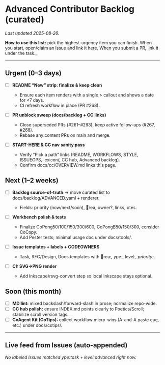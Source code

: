 # Advanced Contributor Backlog (curated)

_Last updated 2025-08-26._

**How to use this list:** pick the highest-urgency item you can finish. When you start, open/claim an Issue and link it here. When you submit a PR, link it under the task._

---

## Urgent (0–3 days)

- [ ] **README “New” strip: finalize & keep clean**
  - Ensure each item renders with a single > callout and shows a date for <7 days.
  - CI refresh workflow in place (PR #268).

- [ ] **PR unblock sweep (docs/backlog + CC links)**
  - Close superseded PRs (#261–#263), keep active follow-ups (#267, #268).
  - Rebase any content PRs on main and merge.

- [ ] **START-HERE & CC nav sanity pass**
  - Verify “Pick a path” links (README, WORKFLOWS, STYLE, ISSUEOPS, lexicon/, CC hub, Advanced backlog).
  - Confirm docs/cc/OVERVIEW.md links this page.

## Next (1–2 weeks)

- [ ] **Backlog source-of-truth** → move curated list to docs/backlog/ADVANCED.yaml + renderer.
  - Fields: priority (now/next/soon), rea, owner?, links,
otes.

- [ ] **Workbench polish & tests**
  - Finalize CoPong50/100/150/300/600, CoPongB50/150/300, consider CoCopy.
  - Add Pester tests; minimal usage doc under docs/tools/.

- [ ] **Issue templates + labels + CODEOWNERS**
  - Task, RFC/Design, Docs templates with rea:*,   ype:*, level:*, priority:*.

- [ ] **CI: SVG→PNG render**
  - Add Inkscape/rsvg-convert step so local Inkscape stays optional.

## Soon (this month)

- [ ] **MD lint:** mixed backslash/forward-slash in prose; normalize repo-wide.
- [ ] **CC hub polish:** ensure INDEX.md points clearly to Poetics/Scroll; stabilize scroll version tags.
- [ ] **CoAgent Kit (CoTips):** collect workflow micro-wins (A-and-A paste cue, etc.) under docs/cotips/.

---

## Live feed from Issues (auto-appended)
<!-- LIVE:BEGIN -->
_No labeled Issues matched   ype:task + level:advanced right now._
<!-- LIVE:END -->

